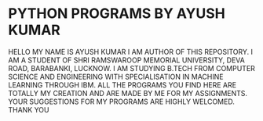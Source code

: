 # PYTHON PROGRAMS BY AYUSH KUMAR
HELLO MY NAME IS AYUSH KUMAR I AM AUTHOR OF THIS REPOSITORY.
I AM A STUDENT OF SHRI RAMSWAROOP MEMORIAL UNIVERSITY, DEVA ROAD, BARABANKI, LUCKNOW.
I AM STUDYING B.TECH FROM COMPUTER SCIENCE AND ENGINEERING WITH SPECIALISATION IN MACHINE LEARNING THROUGH IBM.
ALL THE PROGRAMS YOU FIND HERE ARE TOTALLY MY CREATION AND ARE MADE BY ME FOR MY ASSIGNMENTS.
YOUR SUGGESTIONS FOR MY PROGRAMS ARE HIGHLY WELCOMED.
THANK YOU

